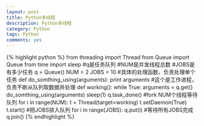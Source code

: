 ```yaml
---
layout: post
title: Python多线程
description: Python多线程
category: Python
tags: Python
comments: yes
---
```


{% highlight python %}
from threading import Thread
from Queue import Queue
from time import sleep
#q是任务队列
#NUM是并发线程总数
#JOBS是有多少任务
q = Queue()
NUM = 2
JOBS = 10
#具体的处理函数，负责处理单个任务
def do_somthing_using(arguments):
    print arguments
#这个是工作进程，负责不断从队列取数据并处理
def working():
    while True:
        arguments = q.get()
        do_somthing_using(arguments)
        sleep(1)
        q.task_done()
#fork NUM个线程等待队列
for i in range(NUM):
    t = Thread(target=working)
    t.setDaemon(True)
    t.start()
#把JOBS排入队列
for i in range(JOBS):
    q.put(i)
#等待所有JOBS完成
q.join()
{% endhighlight %}